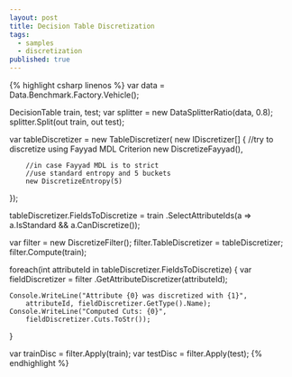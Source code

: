```yaml
---
layout: post
title: Decision Table Discretization
tags:
  - samples
  - discretization
published: true
---
```


{% highlight csharp linenos %}
var data = Data.Benchmark.Factory.Vehicle();

DecisionTable train, test;
var splitter = new DataSplitterRatio(data, 0.8);
splitter.Split(out train, out test);

var tableDiscretizer = new TableDiscretizer(
	new IDiscretizer[]
	{
		//try to discretize using Fayyad MDL Criterion
		new DiscretizeFayyad(),

		//in case Fayyad MDL is to strict
		//use standard entropy and 5 buckets
		new DiscretizeEntropy(5)
});

tableDiscretizer.FieldsToDiscretize = train
	.SelectAttributeIds(a => a.IsStandard && a.CanDiscretize());

var filter = new DiscretizeFilter();
filter.TableDiscretizer = tableDiscretizer;
filter.Compute(train);

foreach(int attributeId in tableDiscretizer.FieldsToDiscretize)
{
	var fieldDiscretizer = filter
		.GetAttributeDiscretizer(attributeId);

	Console.WriteLine("Attribute {0} was discretized with {1}",
		attributeId, fieldDiscretizer.GetType().Name);
	Console.WriteLine("Computed Cuts: {0}",
		fieldDiscretizer.Cuts.ToStr());
}

var trainDisc = filter.Apply(train);
var testDisc = filter.Apply(test);
{% endhighlight %}

